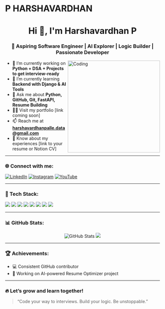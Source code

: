 # P HARSHAVARDHAN
<h1 align="center">Hi 👋, I'm Harshavardhan P</h1>
<h3 align="center">🚀 Aspiring Software Engineer | AI Explorer | Logic Builder | Passionate Developer</h3>

<img align="right" alt="Coding" width="300" src="https://cdn.dribbble.com/users/1162077/screenshots/3848914/media/7ed7d5ca074b48b328150e5a231e8b2f.gif">

- 🔭 I’m currently working on **Python + DSA + Projects to get interview-ready**
- 🌱 I’m currently learning **Backend with Django & AI Tools**
- 💬 Ask me about **Python, GitHub, Git, FastAPI, Resume Building**
- 👨‍💻 Visit my portfolio [link coming soon]
- 📫 Reach me at **harshavardhanpalle.data@gmail.com**
- 📄 Know about my experiences [link to your resume or Notion CV]

---

### 🌐 Connect with me:
[![LinkedIn](https://img.shields.io/badge/-LinkedIn-blue?style=flat-square&logo=Linkedin&logoColor=white&link=https://linkedin.com/in/yourprofile)](https://linkedin.com/in/yourprofile)
[![Instagram](https://img.shields.io/badge/-Instagram-E4405F?style=flat-square&logo=Instagram&logoColor=white)](https://instagram.com/yourprofile)
[![YouTube](https://img.shields.io/badge/-YouTube-FF0000?style=flat-square&logo=YouTube&logoColor=white)](https://youtube.com/yourchannel)

---

### 🧰 Tech Stack:
<p align="left">
  <img src="https://img.shields.io/badge/Python-3776AB?style=flat&logo=python&logoColor=white"/>
  <img src="https://img.shields.io/badge/JavaScript-F7DF1E?style=flat&logo=javascript&logoColor=black"/>
  <img src="https://img.shields.io/badge/HTML5-E34F26?style=flat&logo=html5&logoColor=white"/>
  <img src="https://img.shields.io/badge/CSS3-1572B6?style=flat&logo=css3&logoColor=white"/>
  <img src="https://img.shields.io/badge/Git-F05032?style=flat&logo=git&logoColor=white"/>
  <img src="https://img.shields.io/badge/GitHub-181717?style=flat&logo=github&logoColor=white"/>
  <img src="https://img.shields.io/badge/Django-092E20?style=flat&logo=django&logoColor=white"/>
  <img src="https://img.shields.io/badge/FastAPI-009688?style=flat&logo=fastapi&logoColor=white"/>
</p>

---

### 📊 GitHub Stats:
<p align="center">
  <img src="https://github-readme-stats.vercel.app/api?username=HarshaPalle&show_icons=true&theme=radical" alt="GitHub Stats" />
  <img src="https://github-readme-stats.vercel.app/api/top-langs/?username=HarshaPalle&layout=compact&theme=radical" />
</p>

---

### 🏆 Achievements:
- 💻 Consistent GitHub contributor
- 🚀 Working on AI-powered Resume Optimizer project

---

### 🔥 Let’s grow and learn together!
> “Code your way to interviews. Build your logic. Be unstoppable.”
